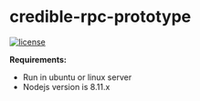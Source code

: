 # credible-rpc-prototype

[![license](https://img.shields.io/github/license/cosmos/cosmos-sdk.svg)](https://github.com/smartpesa/credible-rpc-prototype/master/LICENSE)

**Requirements:**
 * Run in ubuntu or linux server
 * Nodejs version is 8.11.x